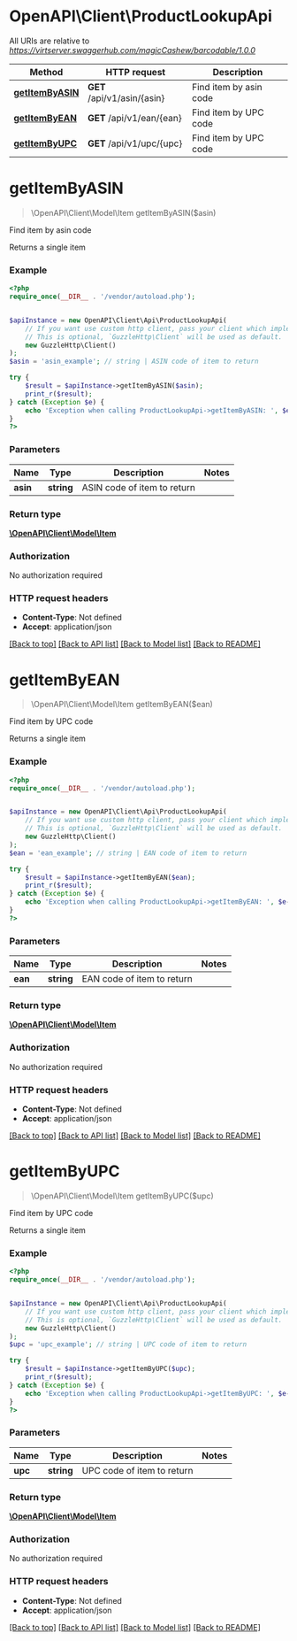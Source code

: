 # OpenAPI\Client\ProductLookupApi

All URIs are relative to *https://virtserver.swaggerhub.com/magicCashew/barcodable/1.0.0*

Method | HTTP request | Description
------------- | ------------- | -------------
[**getItemByASIN**](ProductLookupApi.md#getItemByASIN) | **GET** /api/v1/asin/{asin} | Find item by asin code
[**getItemByEAN**](ProductLookupApi.md#getItemByEAN) | **GET** /api/v1/ean/{ean} | Find item by UPC code
[**getItemByUPC**](ProductLookupApi.md#getItemByUPC) | **GET** /api/v1/upc/{upc} | Find item by UPC code


# **getItemByASIN**
> \OpenAPI\Client\Model\Item getItemByASIN($asin)

Find item by asin code

Returns a single item

### Example
```php
<?php
require_once(__DIR__ . '/vendor/autoload.php');


$apiInstance = new OpenAPI\Client\Api\ProductLookupApi(
    // If you want use custom http client, pass your client which implements `GuzzleHttp\ClientInterface`.
    // This is optional, `GuzzleHttp\Client` will be used as default.
    new GuzzleHttp\Client()
);
$asin = 'asin_example'; // string | ASIN code of item to return

try {
    $result = $apiInstance->getItemByASIN($asin);
    print_r($result);
} catch (Exception $e) {
    echo 'Exception when calling ProductLookupApi->getItemByASIN: ', $e->getMessage(), PHP_EOL;
}
?>
```

### Parameters

Name | Type | Description  | Notes
------------- | ------------- | ------------- | -------------
 **asin** | **string**| ASIN code of item to return |

### Return type

[**\OpenAPI\Client\Model\Item**](../Model/Item.md)

### Authorization

No authorization required

### HTTP request headers

 - **Content-Type**: Not defined
 - **Accept**: application/json

[[Back to top]](#) [[Back to API list]](../../README.md#documentation-for-api-endpoints) [[Back to Model list]](../../README.md#documentation-for-models) [[Back to README]](../../README.md)

# **getItemByEAN**
> \OpenAPI\Client\Model\Item getItemByEAN($ean)

Find item by UPC code

Returns a single item

### Example
```php
<?php
require_once(__DIR__ . '/vendor/autoload.php');


$apiInstance = new OpenAPI\Client\Api\ProductLookupApi(
    // If you want use custom http client, pass your client which implements `GuzzleHttp\ClientInterface`.
    // This is optional, `GuzzleHttp\Client` will be used as default.
    new GuzzleHttp\Client()
);
$ean = 'ean_example'; // string | EAN code of item to return

try {
    $result = $apiInstance->getItemByEAN($ean);
    print_r($result);
} catch (Exception $e) {
    echo 'Exception when calling ProductLookupApi->getItemByEAN: ', $e->getMessage(), PHP_EOL;
}
?>
```

### Parameters

Name | Type | Description  | Notes
------------- | ------------- | ------------- | -------------
 **ean** | **string**| EAN code of item to return |

### Return type

[**\OpenAPI\Client\Model\Item**](../Model/Item.md)

### Authorization

No authorization required

### HTTP request headers

 - **Content-Type**: Not defined
 - **Accept**: application/json

[[Back to top]](#) [[Back to API list]](../../README.md#documentation-for-api-endpoints) [[Back to Model list]](../../README.md#documentation-for-models) [[Back to README]](../../README.md)

# **getItemByUPC**
> \OpenAPI\Client\Model\Item getItemByUPC($upc)

Find item by UPC code

Returns a single item

### Example
```php
<?php
require_once(__DIR__ . '/vendor/autoload.php');


$apiInstance = new OpenAPI\Client\Api\ProductLookupApi(
    // If you want use custom http client, pass your client which implements `GuzzleHttp\ClientInterface`.
    // This is optional, `GuzzleHttp\Client` will be used as default.
    new GuzzleHttp\Client()
);
$upc = 'upc_example'; // string | UPC code of item to return

try {
    $result = $apiInstance->getItemByUPC($upc);
    print_r($result);
} catch (Exception $e) {
    echo 'Exception when calling ProductLookupApi->getItemByUPC: ', $e->getMessage(), PHP_EOL;
}
?>
```

### Parameters

Name | Type | Description  | Notes
------------- | ------------- | ------------- | -------------
 **upc** | **string**| UPC code of item to return |

### Return type

[**\OpenAPI\Client\Model\Item**](../Model/Item.md)

### Authorization

No authorization required

### HTTP request headers

 - **Content-Type**: Not defined
 - **Accept**: application/json

[[Back to top]](#) [[Back to API list]](../../README.md#documentation-for-api-endpoints) [[Back to Model list]](../../README.md#documentation-for-models) [[Back to README]](../../README.md)

